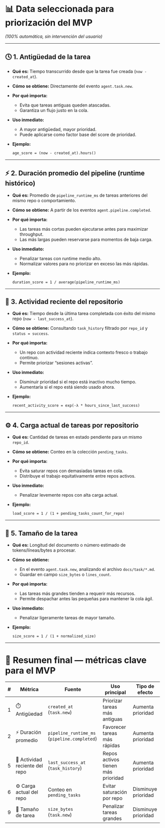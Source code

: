 # 📊 Data seleccionada para priorización del MVP

*(100% automática, sin intervención del usuario)*

---

## 🕓 **1. Antigüedad de la tarea**

* **Qué es:** Tiempo transcurrido desde que la tarea fue creada (`now - created_at`).
* **Cómo se obtiene:** Directamente del evento `agent.task.new`.
* **Por qué importa:**

  * Evita que tareas antiguas queden atascadas.
  * Garantiza un flujo justo en la cola.
* **Uso inmediato:**

  * A mayor antigüedad, mayor prioridad.
  * Puede aplicarse como factor base del score de prioridad.
* **Ejemplo:**

  ```
  age_score = (now - created_at).hours()
  ```

---

## ⚡ **2. Duración promedio del pipeline (runtime histórico)**

* **Qué es:** Promedio de `pipeline_runtime_ms` de tareas anteriores del mismo repo o comportamiento.
* **Cómo se obtiene:** A partir de los eventos `agent.pipeline.completed`.
* **Por qué importa:**

  * Las tareas más cortas pueden ejecutarse antes para maximizar throughput.
  * Las más largas pueden reservarse para momentos de baja carga.
* **Uso inmediato:**

  * Penalizar tareas con runtime medio alto.
  * Normalizar valores para no priorizar en exceso las más rápidas.
* **Ejemplo:**

  ```
  duration_score = 1 / average(pipeline_runtime_ms)
  ```

---

## 📂 **3. Actividad reciente del repositorio**

* **Qué es:** Tiempo desde la última tarea completada con éxito del mismo repo (`now - last_success_at`).
* **Cómo se obtiene:** Consultando `task_history` filtrado por `repo_id` y `status = success`.
* **Por qué importa:**

  * Un repo con actividad reciente indica contexto fresco o trabajo continuo.
  * Permite priorizar “sesiones activas”.
* **Uso inmediato:**

  * Disminuir prioridad si el repo está inactivo mucho tiempo.
  * Aumentarla si el repo está siendo usado ahora.
* **Ejemplo:**

  ```
  recent_activity_score = exp(-λ * hours_since_last_success)
  ```

---

## ⚙️ **4. Carga actual de tareas por repositorio**

* **Qué es:** Cantidad de tareas en estado pendiente para un mismo `repo_id`.
* **Cómo se obtiene:** Conteo en la colección `pending_tasks`.
* **Por qué importa:**

  * Evita saturar repos con demasiadas tareas en cola.
  * Distribuye el trabajo equitativamente entre repos activos.
* **Uso inmediato:**

  * Penalizar levemente repos con alta carga actual.
* **Ejemplo:**

  ```
  load_score = 1 / (1 + pending_tasks_count_for_repo)
  ```

---

## 💾 **5. Tamaño de la tarea**

* **Qué es:** Longitud del documento o número estimado de tokens/líneas/bytes a procesar.
* **Cómo se obtiene:**

  * En el evento `agent.task.new`, analizando el archivo `docs/task/*.md`.
  * Guardar en campo `size_bytes` o `lines_count`.
* **Por qué importa:**

  * Las tareas más grandes tienden a requerir más recursos.
  * Permite despachar antes las pequeñas para mantener la cola ágil.
* **Uso inmediato:**

  * Penalizar ligeramente tareas de mayor tamaño.
* **Ejemplo:**

  ```
  size_score = 1 / (1 + normalized_size)
  ```

---

# 🧮 Resumen final — métricas clave para el MVP

| # | Métrica                        | Fuente                                       | Uso principal                      | Tipo de efecto      |
| - | ------------------------------ | -------------------------------------------- | ---------------------------------- | ------------------- |
| 1 | ⏱️ Antigüedad                  | `created_at` (`task.new`)                    | Priorizar tareas más antiguas      | Aumenta prioridad   |
| 2 | ⚡ Duración promedio            | `pipeline_runtime_ms` (`pipeline.completed`) | Favorecer tareas más rápidas       | Aumenta prioridad   |
| 5 | 📂 Actividad reciente del repo | `last_success_at` (`task_history`)           | Repos activos tienen más prioridad | Aumenta prioridad   |
| 6 | ⚙️ Carga actual del repo       | Conteo en `pending_tasks`                    | Evitar saturación por repo         | Disminuye prioridad |
| 9 | 💾 Tamaño de tarea             | `size_bytes` (`task.new`)                    | Penalizar tareas grandes           | Disminuye prioridad |

